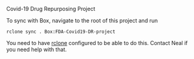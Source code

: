 Covid-19 Drug Repurposing Project

To sync with Box, navigate to the root of this project and run

```
rclone sync . Box:FDA-Covid19-DR-project 
```

You need to have [rclone](https://rclone.org/box/) configured to be able to do this. Contact Neal if you need help with that. 